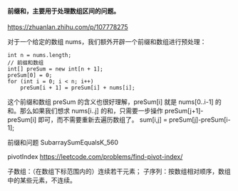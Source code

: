 #### 前缀和，主要用于处理数组区间的问题。
https://zhuanlan.zhihu.com/p/107778275

对于一个给定的数组 nums，我们额外开辟一个前缀和数组进行预处理：
```
int n = nums.length;
// 前缀和数组
int[] preSum = new int[n + 1];
preSum[0] = 0;
for (int i = 0; i < n; i++)
    preSum[i + 1] = preSum[i] + nums[i];
```
这个前缀和数组 preSum 的含义也很好理解，preSum[i] 就是 nums[0..i-1] 的和。那么如果我们想求 nums[i..j] 的和，只需要一步操作 preSum[j+1]-preSum[i] 即可，而不需要重新去遍历数组了。
sum[i,j] = preSum[j]-preSum[i-1];


前缀和问题
SubarraySumEqualsK_560

pivotIndex 
https://leetcode.com/problems/find-pivot-index/



子数组：（在数组下标范围内的）连续若干元素；
子序列：按数组相对顺序，数组中的某些元素，不连续。
